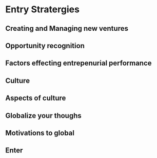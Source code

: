 # Entry Stratergies

## Creating and Managing new ventures

## Opportunity recognition

## Factors effecting entrepenurial performance

## Culture

## Aspects of culture

## Globalize your thoughs

## Motivations to global

## Enter